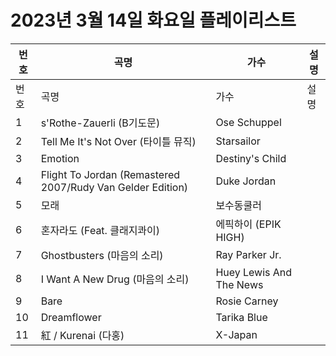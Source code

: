 # 2023년 3월 14일 화요일 플레이리스트

| 번호 | 곡명 | 가수 | 설명 |
|------|------|------|------|
| 번호 | 곡명 | 가수 | 설명 |
| 1 | s'Rothe-Zauerli (B기도문) | Ose Schuppel |  |
| 2 | Tell Me It's Not Over (타이틀 뮤직) | Starsailor |  |
| 3 | Emotion | Destiny's Child |  |
| 4 | Flight To Jordan (Remastered 2007/Rudy Van Gelder Edition) | Duke Jordan |  |
| 5 | 모래 | 보수동쿨러 |  |
| 6 | 혼자라도 (Feat. 클래지콰이) | 에픽하이 (EPIK HIGH) |  |
| 7 | Ghostbusters (마음의 소리) | Ray Parker Jr. |  |
| 8 | I Want A New Drug (마음의 소리) | Huey Lewis And The News |  |
| 9 | Bare | Rosie Carney |  |
| 10 | Dreamflower | Tarika Blue |  |
| 11 | 紅 / Kurenai (다홍) | X-Japan |  |
